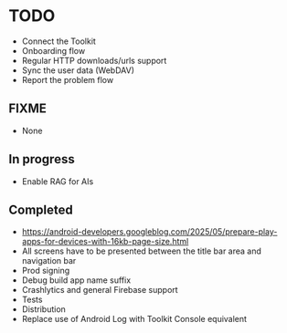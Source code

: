 # TODO

- Connect the Toolkit
- Onboarding flow
- Regular HTTP downloads/urls support
- Sync the user data (WebDAV)
- Report the problem flow

## FIXME

- None

## In progress

- Enable RAG for AIs

## Completed

- https://android-developers.googleblog.com/2025/05/prepare-play-apps-for-devices-with-16kb-page-size.html
- All screens have to be presented between the title bar area and navigation bar
- Prod signing
- Debug build app name suffix
- Crashlytics and general Firebase support
- Tests
- Distribution
- Replace use of Android Log with Toolkit Console equivalent
